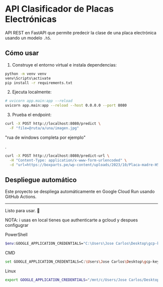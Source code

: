 # API Clasificador de Placas Electrónicas

API REST en FastAPI que permite predecir la clase de una placa electrónica usando un modelo `.h5`.

## Cómo usar

1. Construye el entorno virtual e instala dependencias:

```bash
python -m venv venv
venv\Scripts\activate
pip install -r requirements.txt
```

2. Ejecuta localmente:

```bash
# uvicorn app.main:app --reload
uvicorn app.main:app --reload --host 0.0.0.0 --port 8080
```

3. Prueba el endpoint:

```bash
curl -X POST http://localhost:8080/predict \
  -F "file=@ruta/a/una/imagen.jpg"
```
"rua de windows completa por ejemplo"

.
```bash
curl -X POST http://localhost:8080/predict-url \
  -H "Content-Type: application/x-www-form-urlencoded" \
  -d "url=https://boxparts.pe/wp-content/uploads/2023/10/Placa-madre-H55-coolmark-2.png"
```
## Despliegue automático

Este proyecto se despliega automáticamente en Google Cloud Run usando GitHub Actions.

---

Listo para usar. 🚀

NOTA: i usas en local tienes que authenticarte a gcloud y despues configugrar

PowerShell
```bash
$env:GOOGLE_APPLICATION_CREDENTIALS="C:\Users\Jose Carlos\Desktop\gcp-key.json"
```


CMD
```bash
set GOOGLE_APPLICATION_CREDENTIALS=C:\Users\Jose Carlos\Desktop\gcp-key.json
```

Linux
```bash
export GOOGLE_APPLICATION_CREDENTIALS="/mnt/c/Users/Jose Carlos/Desktop/gcp-key.json"
```
